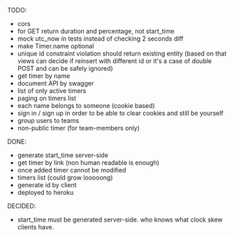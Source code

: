 TODO:
* cors
* for GET return duration and percentage, not start_time
* mock utc_now in tests instead of checking 2 seconds diff
* make Timer.name optional
* unique id constraint violation should return existing entity (based on that views can decide if reinsert with different id or it's a case of double POST and can be safely ignored)
* get timer by name
* document API by swagger
* list of only active timers
* paging on timers list
* each name belongs to someone (cookie based)
* sign in / sign up in order to be able to clear cookies and still be yourself
* group users to teams
* non-public timer (for team-members only)

DONE:
* generate start_time server-side
* get timer by link (non human readable is enough)
* once added timer cannot be modified
* timers list (could grow looooong)
* generate id by client
* deployed to heroku

DECIDED:
* start_time must be generated server-side. who knows what clock skew clients have.